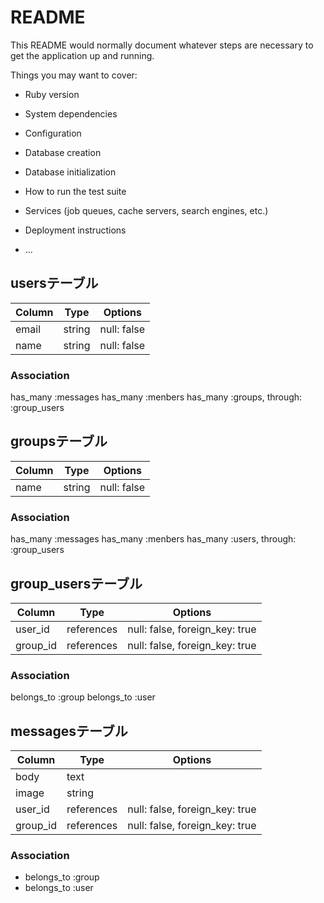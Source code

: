 # README

This README would normally document whatever steps are necessary to get the
application up and running.

Things you may want to cover:

* Ruby version

* System dependencies

* Configuration

* Database creation

* Database initialization

* How to run the test suite

* Services (job queues, cache servers, search engines, etc.)

* Deployment instructions

* ...


## usersテーブル
|Column|Type|Options|
|------|----|-------|
|email|string|null: false|
|name|string|null: false|

### Association
has_many :messages
has_many :menbers
has_many :groups, through: :group_users

## groupsテーブル
|Column|Type|Options|
|------|----|-------|
|name|string|null: false|

### Association
has_many :messages
has_many :menbers
has_many :users, through: :group_users

## group_usersテーブル
|Column|Type|Options|
|------|----|-------|
|user_id|references|null: false, foreign_key: true|
|group_id|references|null: false, foreign_key: true|

### Association
belongs_to :group
belongs_to :user

## messagesテーブル

|Column|Type|Options|
|------|----|-------|
|body|text||
|image|string||
|user_id|references|null: false, foreign_key: true|
|group_id|references|null: false, foreign_key: true|

### Association
- belongs_to :group
- belongs_to :user

